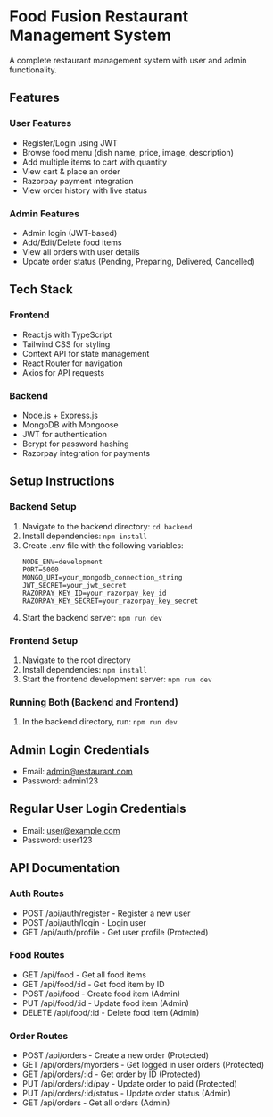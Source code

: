 
# Food Fusion Restaurant Management System

A complete restaurant management system with user and admin functionality.

## Features

### User Features
- Register/Login using JWT
- Browse food menu (dish name, price, image, description)
- Add multiple items to cart with quantity
- View cart & place an order
- Razorpay payment integration
- View order history with live status

### Admin Features
- Admin login (JWT-based)
- Add/Edit/Delete food items
- View all orders with user details
- Update order status (Pending, Preparing, Delivered, Cancelled)

## Tech Stack

### Frontend
- React.js with TypeScript
- Tailwind CSS for styling
- Context API for state management
- React Router for navigation
- Axios for API requests

### Backend
- Node.js + Express.js
- MongoDB with Mongoose
- JWT for authentication
- Bcrypt for password hashing
- Razorpay integration for payments

## Setup Instructions

### Backend Setup
1. Navigate to the backend directory: `cd backend`
2. Install dependencies: `npm install`
3. Create .env file with the following variables:
   ```
   NODE_ENV=development
   PORT=5000
   MONGO_URI=your_mongodb_connection_string
   JWT_SECRET=your_jwt_secret
   RAZORPAY_KEY_ID=your_razorpay_key_id
   RAZORPAY_KEY_SECRET=your_razorpay_key_secret
   ```
4. Start the backend server: `npm run dev`

### Frontend Setup
1. Navigate to the root directory
2. Install dependencies: `npm install`
3. Start the frontend development server: `npm run dev`

### Running Both (Backend and Frontend)
1. In the backend directory, run: `npm run dev`

## Admin Login Credentials
- Email: admin@restaurant.com
- Password: admin123

## Regular User Login Credentials
- Email: user@example.com
- Password: user123

## API Documentation

### Auth Routes
- POST /api/auth/register - Register a new user
- POST /api/auth/login - Login user
- GET /api/auth/profile - Get user profile (Protected)

### Food Routes
- GET /api/food - Get all food items
- GET /api/food/:id - Get food item by ID
- POST /api/food - Create food item (Admin)
- PUT /api/food/:id - Update food item (Admin)
- DELETE /api/food/:id - Delete food item (Admin)

### Order Routes
- POST /api/orders - Create a new order (Protected)
- GET /api/orders/myorders - Get logged in user orders (Protected)
- GET /api/orders/:id - Get order by ID (Protected)
- PUT /api/orders/:id/pay - Update order to paid (Protected)
- PUT /api/orders/:id/status - Update order status (Admin)
- GET /api/orders - Get all orders (Admin)

